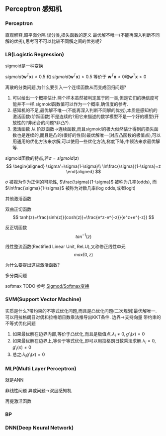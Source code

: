 ## Perceptron 感知机

### Perceptron
直观解释,超平面分隔
误分类,损失函数的定义
最优解不唯一(不能再深入判断不同解的优劣),思考可不可以比较不同解之间的优劣呢?
### LR(Logistic Regression)
sigmoid是一种变换

$sigmoid(\boldsymbol{w}^T\boldsymbol{x})<0.5$ 和 $sigmoid(\boldsymbol{w}^T\boldsymbol{x})>0.5$ 
等价于 
$\boldsymbol{w}^T\boldsymbol{x}<0$和$\boldsymbol{w}^T\boldsymbol{x}>0$

离散的分类问题,为什么要引入一个连续函数从而变成回归问题?

1. 可以给出一个概率估计.两个样本虽然被判定属于同一类,但是它们的确信度可能并不一样.sigmoid函数值可以作为一个概率,确信度的参考.
2. 感知机的不足,最优解不唯一(不能再深入判断不同解的优劣),本质是感知机的激活函数(阶跃函数)不是连续的?用它来描述的数学模型不是一个好的模型(开放性的?非闭合的问题?非凸?).
3. 激活函数 从 阶跃函数→连续函数,而且sigmoid的极大似然估计得到的损失函数也是连续的,而且是凸的(很好的性质)最优解唯一(对应凸函数的极值点),可以用通用的优化方法来求解,可以使用一些优化方法,梯度下降,牛顿法来求最优解等.

sigmoid函数的特点,若$\sigma=sigmoid(z)$
$$
    \begin{aligned}
        \sigma'=\sigma(1-\sigma)\\
        \ln\frac{\sigma}{1-\sigma}=z
    \end{aligned}
$$

$\sigma$ 被视为作为正例的可能性, $\frac{\sigma}{1-\sigma}$ 被称为几率(odds),
而 $\ln\frac{\sigma}{1-\sigma}$ 被称为对数几率(log odds,或者logit)

其他激活函数

双曲正切函数
$$
    tanh(z)=\frac{sinh(z)}{cosh(z)}=\frac{e^z-e^{-z}}{e^z+e^{-z}}
$$

反正切函数
$$
    tan^{-1}(z)
$$

线性整流函数(Rectified Linear Unit, ReLU),又称修正线性单元
$$
    max(0, z)
$$

为什么要提出这些激活函数?

多分类问题

softmax
TODO 参考 [Sigmod/Softmax变换](https://blog.csdn.net/pipisorry/article/details/77816624)

### SVM(Support Vector Machine)
实质是什么?带约束的不等式优化问题,而且是凸优化问题(二次规划)最优解唯一.
可以用拉格朗日对偶和拉格朗日数乘法推导出KKT条件.
边界→支持向量
带约束的不等式优化问题
1. 如果最优解在边界内部,等价于凸优化,而且是极值点.$\lambda_i\not ={0}, g'_i(x)=0$
2. 如果最优解在边界上,等价于等式优化,即可以用拉格朗日数乘法求解.$\lambda_i=0, g'_i(x)\not ={0}$
3. 总之:$\lambda_ig'_i(x)=0$

### MLP(Multi Layer Perceptron)
就是ANN


非线性问题
异或问题→双层感知机

再提激活函数

### BP

### DNN(Deep Neural Network)
